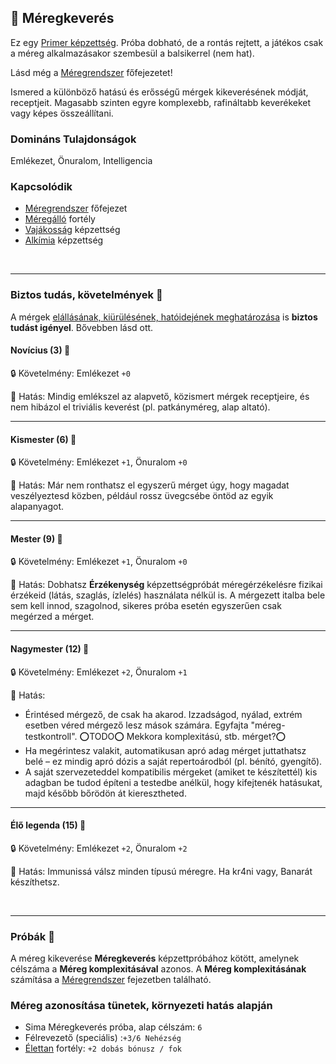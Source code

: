## 🔵 Méregkeverés

Ez egy [Primer képzettség](../010_08_primer_szekunder_ismeretek.md). Próba dobható, de a rontás rejtett, a játékos csak a méreg alkalmazásakor szembesül a balsikerrel (nem hat). 

Lásd még a [Méregrendszer](../150_meregrendszer.md) főfejezetet!

Ismered a különböző hatású és erősségű mérgek kikeverésének módját, receptjeit. Magasabb szinten egyre komplexebb, rafináltabb keverékeket vagy képes összeállítani.

### Domináns Tulajdonságok

Emlékezet, Önuralom, Intelligencia

### Kapcsolódik

- [Méregrendszer](../150_meregrendszer.md) főfejezet
- [Méregálló](../fortelyok.altalanos/meregallo.md) fortély
- [Vajákosság](../kepzettsegek.szekunder/vajakossag.md) képzettség
- [Alkímia](../kepzettsegek.szekunder/alkimia.md) képzettség
 
<br />

---
### Biztos tudás, követelmények 📖

A mérgek [elállásának, kiürülésének, hatóidejének meghatározása](../151_meregkeveres_szabalyai.md#3-el%C3%A1ll%C3%A1s--ki%C3%BCr%C3%BCl%C3%A9s) is **biztos tudást igényel**. Bővebben lásd ott.

#### Novícius (3) 📖

🔒 Követelmény: Emlékezet `+0`

🌟 Hatás: Mindig emlékszel az alapvető, közismert mérgek receptjeire, és nem hibázol el triviális keverést (pl. patkányméreg, alap altató).

---
#### Kismester (6) 📖

🔒 Követelmény: Emlékezet `+1`, Önuralom `+0`

🌟 Hatás: Már nem ronthatsz el egyszerű mérget úgy, hogy magadat veszélyeztesd közben, például rossz üvegcsébe öntöd az egyik alapanyagot.

---
#### Mester (9) 📖

🔒 Követelmény: Emlékezet `+1`, Önuralom `+0`

🌟 Hatás:  Dobhatsz **Érzékenység** képzettségpróbát méregérzékelésre fizikai érzékeid (látás, szaglás, ízlelés) használata nélkül is. A mérgezett italba bele sem kell innod, szagolnod, sikeres próba esetén egyszerűen csak megérzed a mérget.

---
#### Nagymester (12) 📖

🔒 Követelmény:  Emlékezet `+2`, Önuralom `+1`

🌟 Hatás:
- Érintésed mérgező, de csak ha akarod. Izzadságod, nyálad, extrém esetben véred mérgező lesz mások számára. Egyfajta "méreg-testkontroll". ⭕TODO⭕ Mekkora komplexitású, stb. mérget?⭕
- Ha megérintesz valakit, automatikusan apró adag mérget juttathatsz belé – ez mindig apró dózis a saját repertoárodból (pl. bénító, gyengítő).
- A saját szervezeteddel kompatibilis mérgeket (amiket te készítettél) kis adagban be tudod építeni a testedbe anélkül, hogy kifejtenék hatásukat, majd később bőrödön át kieresztheted.

---
#### Élő legenda (15) 📖

🔒 Követelmény: Emlékezet `+2`, Önuralom `+2`

🌟 Hatás: Immunissá válsz minden típusú méregre. Ha kr4ni vagy, Banarát készíthetsz.

<br />

---
### Próbák 🎲

A méreg kikeverése **Méregkeverés** képzettpróbához kötött, amelynek célszáma a **Méreg komplexitásával** azonos. A **Méreg komplexitásának** számítása a [Méregrendszer](../150_meregrendszer.md) fejezetben található.

### Méreg azonosítása tünetek, környezeti hatás alapján

- Sima Méregkeverés próba, alap célszám: `6`
- Félrevezető (speciális) :`+3/6 Nehézség`
- [Élettan](../fortelyok.altalanos/elettan.md) fortély: `+2 dobás bónusz / fok`
